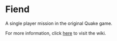 # Fiend
A single player mission in the original Quake game.

For more information, click [here](https://github.com/Kobakat/Fiend/wiki) to visit the wiki.
